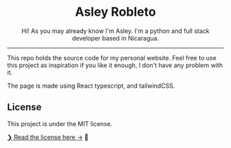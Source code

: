<div align="center">
    <h1>Asley Robleto</h1>
    <p>Hi! As you may already know I'm Asley. I'm a python and full stack developer based in Nicaragua.</p>
</div>

<hr>

This repo holds the source code for my personal website. Feel free to use this project as inspiration if you like it enough, I don't have any problem with it.

The page is made using React typescript, and tailwindCSS.

## License

This project is under the MIT license.

[❯ Read the license here →](LICENSE.md) 🔏

